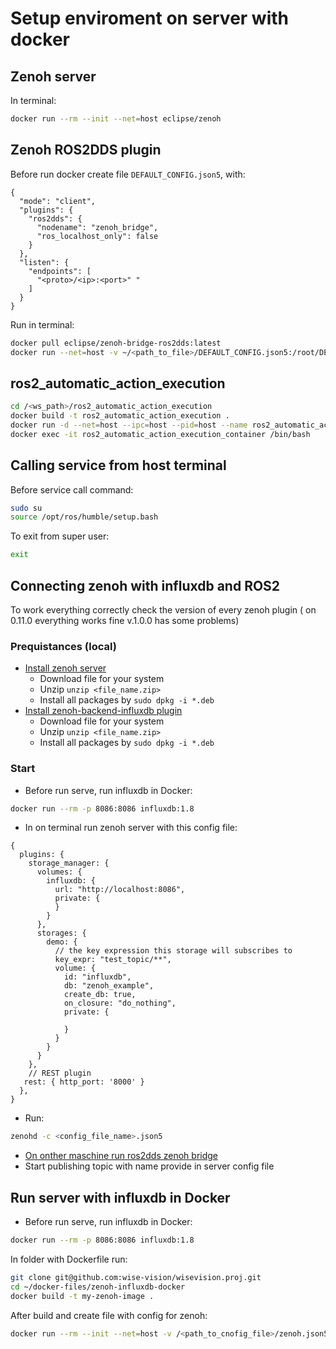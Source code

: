 # Setup enviroment on server with docker
## Zenoh server
In terminal:
``` bash
docker run --rm --init --net=host eclipse/zenoh
```
## Zenoh ROS2DDS plugin
Before run docker create file `DEFAULT_CONFIG.json5`, with:

```json5
{
  "mode": "client",
  "plugins": {
    "ros2dds": {
      "nodename": "zenoh_bridge",
      "ros_localhost_only": false
    }
  },
  "listen": {
    "endpoints": [
      "<proto>/<ip>:<port>" "
    ]
  }
}
```
Run in terminal:
``` bash
docker pull eclipse/zenoh-bridge-ros2dds:latest
docker run --net=host -v ~/<path_to_file>/DEFAULT_CONFIG.json5:/root/DEFAULT_CONFIG.json5 -e ROS_DISTRO=humble eclipse/zenoh-bridge-ros2dds:latest -c /root/DEFAULT_CONFIG.json5
```
## ros2_automatic_action_execution

```bash
cd /<ws_path>/ros2_automatic_action_execution
docker build -t ros2_automatic_action_execution .
docker run -d --net=host --ipc=host --pid=host --name ros2_automatic_action_execution_container ros2_automatic_action_execution
docker exec -it ros2_automatic_action_execution_container /bin/bash
```


## Calling service from host terminal
Before service call command:
``` bash
sudo su
source /opt/ros/humble/setup.bash
```
To exit from super user:
``` bash
exit
```

## Connecting zenoh with influxdb and ROS2
To work everything correctly check the version of every zenoh plugin ( on 0.11.0 everything works fine v.1.0.0 has some problems)
### Prequistances (local)
*  [Install zenoh server](https://download.eclipse.org/zenoh/zenoh/latest/)
   * Download file for your system
   * Unzip `unzip <file_name.zip>`
   * Install all packages by `sudo dpkg -i *.deb`
* [Install zenoh-backend-influxdb plugin](https://download.eclipse.org/zenoh/zenoh-backend-influxdb/latest/)
   * Download file for your system
   * Unzip `unzip <file_name.zip>`
   * Install all packages by `sudo dpkg -i *.deb`
### Start
* Before run serve, run influxdb in Docker:
``` bash
docker run --rm -p 8086:8086 influxdb:1.8
```
* In on terminal run zenoh server with this config file:
``` json5
{
  plugins: {
    storage_manager: {
      volumes: {
        influxdb: {
          url: "http://localhost:8086",
          private: {
          }
        }
      },
      storages: {
        demo: {
          // the key expression this storage will subscribes to
          key_expr: "test_topic/**",
          volume: {
            id: "influxdb",
            db: "zenoh_example",
            create_db: true,
            on_closure: "do_nothing",
            private: {

            }
          }
        }
      }
    },
    // REST plugin
   rest: { http_port: '8000' }
  },
}

```
* Run:
``` bash
zenohd -c <config_file_name>.json5
```
* [On onther maschine run ros2dds zenoh bridge](dds_router.md#wan-client)
* Start publishing topic with name provide in server config file

## Run server with influxdb in Docker

* Before run serve, run influxdb in Docker:
``` bash
docker run --rm -p 8086:8086 influxdb:1.8
```
In folder with Dockerfile run:
``` bash 
git clone git@github.com:wise-vision/wisevision.proj.git
cd ~/docker-files/zenoh-influxdb-docker
docker build -t my-zenoh-image .
```
After build and create file with config for zenoh:
``` bash
docker run --rm --init --net=host -v /<path_to_cnofig_file>/zenoh.json5:/root/.zenoh/zenoh.json5 my-zenoh-image -c /root/.zenoh/zenoh.json5
